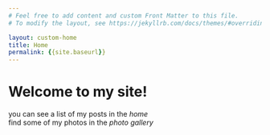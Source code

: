 ```yaml
---
# Feel free to add content and custom Front Matter to this file.
# To modify the layout, see https://jekyllrb.com/docs/themes/#overriding-theme-defaults

layout: custom-home
title: Home
permalink: {{site.baseurl}}
---
```


# Welcome to my site!  
you can see a list of my posts in the *home*  
find some of my photos in the *photo gallery*  
